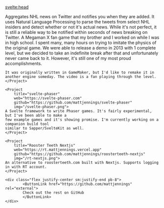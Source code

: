 <script context="module">
	export const prerender = true
</script>

<script>
	import Project from '$lib/components/Project.svelte'
	import ButtonLink from '$lib/components/ButtonLink.svelte'
</script>

<svelte:head>

<title>Matt Jennings | Projects</title>
</svelte:head>

<div class="space-y-8">
	<Project
		title="Tradebreaker"
		img="/tradebreaker.png"
		web="https://tradebreaker.io"
		iOS="https://apps.apple.com/us/app/tradebreaker/id1471192218"
		android="https://play.google.com/store/apps/details?id=xyz.appmaker.szwfyz&hl=en_CA"
	>
	Aggregates NHL news on Twitter and notifies you when they are added. It uses Natural Language
	Processing to parse the tweets from select NHL insiders and detect whether or not it's actual
	news. While it's not perfect, it is still a reliable way to be notified within seconds of news
	breaking on Twitter.
	</Project>
	<Project
		title="Megaman X Eclipse"
		web="http://mmxeclipse.blogspot.com"
		download="https://sites.google.com/site/mmxeclipse/home/Megaman%20X%20Eclipse%20Demo%20v1.02.zip?attredirects=0&d=1"
		video="https://www.youtube.com/embed/A6REot5ZJYk"
	>
	A Megaman X fan game that my brother and I worked on while I was in high school. I spent many,
	many hours on trying to imitate the physics of the original game. We were able to release a demo
	in 2013 with 1 complete level, but we decided to take an indefinite break after that and
	unfortunately never came back to it. However, it's still one of my most proud accomplishments.

    It was originally written in GameMaker, but I'd like to remake it in another engine someday. The video is a fan playing through the level.
    </Project>

    <Project
    	title="svelte-phaser"
    	web="https://svelte-phaser.com"
    	github="https://github.com/mattjennings/svelte-phaser"
    	img="/svelte-phaser.png">
    A Svelte framework to write Phaser games. It's fairly experimental, but I've been able to make a
    few example games and it's showing promise. I'm currently working on a companion build tool
    similar to Sapper/SvelteKit as well.
    </Project>

    <Project
    	title="Rooster Teeth Nextjs"
    	web="https://rt.mattjennings.vercel.app"
    	github="https://github.com/mattjennings/roosterteeth-nextjs"
    	img="/rt-nextjs.png">
    An alternative to roosterteeth.com built with Nextjs. Supports logging in with RT account.
    </Project>

    <div class="flex justify-center sm:justify-end pb-8">
    		<ButtonLink href="https://github.com/mattjennings" rel="external">
    		Check out the rest on GitHub
    		</ButtonLink>
    </div>

</div>
